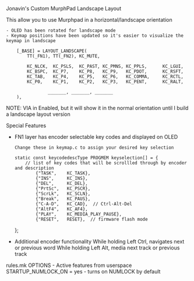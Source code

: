 Jonavin's Custom MurphPad Landscape Layout
 
This allow you to use Murphpad in a horizontal/landscape orientation

    - OLED has been rotated for landscape mode 
    - Keymap positions have been updated so it's easier to visualize the keymap in landscape 

        [_BASE] = LAYOUT_LANDSCAPE(
            TT(_FN1), TT(_FN2), KC_MUTE,

            KC_NLCK,  KC_PSLS,  KC_PAST, KC_PMNS, KC_PPLS,      KC_LGUI,
            KC_BSPC,  KC_P7,    KC_P8,   KC_P9,   KC_PDOT,      KC_RSFT,
            KC_TAB,   KC_P4,    KC_P5,   KC_P6,   KC_COMMA,     KC_RCTL,
            KC_P0,    KC_P1,    KC_P2,   KC_P3,   KC_PENT,      KC_RALT,

                    _______, _______, _______
        ),

NOTE:  VIA in Enabled, but it will show it in the normal orientation until I build a landscape layout version

Special Features
  - FN1 layer has encoder selectable key codes and displayed on OLED
        
        Change these in keymap.c to assign your desired key selection

        static const keycodedescType PROGMEM keyselection[] = {
            // list of key codes that will be scrollled through by encoder and description
                {"TASK",    KC_TASK},
                {"INS",     KC_INS},
                {"DEL",     KC_DEL},
                {"PrtSc",   KC_PSCR},
                {"ScrLk",   KC_SCLN},
                {"Break",   KC_PAUS},
                {"C-A-D",   KC_CAD},  // Ctrl-Alt-Del
                {"AltF4",   KC_AF4},
                {"PLAY",    KC_MEDIA_PLAY_PAUSE},
                {"RESET",   RESET},  // firmware flash mode
       };

  - Additional encoder functionality 
        While holding Left Ctrl, navigates next or previous word
        While holding Left Alt, media next track or previous track


rules.mk OPTIONS - Active features from userspace
STARTUP_NUMLOCK_ON = yes
    - turns on NUMLOCK by default
